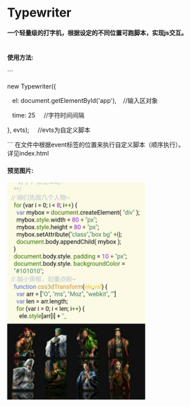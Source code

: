 # Typewriter
<b>一个轻量级的打字机，根据设定的不同位置可跑脚本，实现js交互。</b>
<br/>
<br />
<h4>使用方法:</h4>
```
<p>new Typewriter({  </p>            
<p>&nbsp;&nbsp;	el: document.getElementById('app'),<span>&nbsp;&nbsp;&nbsp;&nbsp;//输入区对象</span></p>
<p>&nbsp;&nbsp;	time: 25   <span>&nbsp;&nbsp;&nbsp;&nbsp;//字符时间间隔</span></p>                        
<p>}, evts);   <span>&nbsp;&nbsp;&nbsp;&nbsp;//evts为自定义脚本</span></p>
```
在文件中根据event标签的位置来执行自定义脚本（顺序执行）。
<br />
详见index.html
<br/>
<h4>预览图片:</h4>
<img src="https://github.com/jsmask/Typewriter/blob/master/tw.jpg" width="320" />
